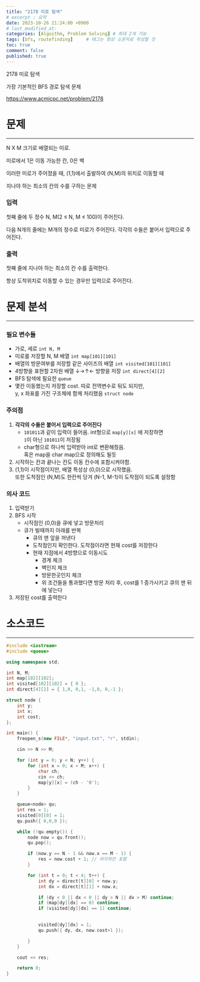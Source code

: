 ```yaml
---
title: "2178 미로 탐색"
# excerpt : 요약
date: 2023-10-26 21:24:00 +0900
# last_modified_at: 
categories: [Algoithm, Problem Solving] # 최대 2개 가능
tags: [bfs, routefinding]     # 태그는 항상 소문자로 작성할 것
toc: true
comment: false
published: true
---
```


2178 미로 탐색

가장 기본적인 BFS 경로 탐색 문제

https://www.acmicpc.net/problem/2178

# 문제 
---
N X M 크기로 배열되는 미로.   

미로에서 1은 이동 가능한 칸, 0은 벽   

이러한 미로가 주어졌을 때, (1,1)에서 출발하여 (N,M)의 위치로 이동할 때    

지나야 하는 최소의 칸의 수를 구하는 문제   


### 입력
첫째 줄에 두 정수 N, M(2 ≤ N, M ≤ 100)이 주어진다.    

다음 N개의 줄에는 M개의 정수로 미로가 주어진다. 각각의 수들은 붙어서 입력으로 주어진다.


### 출력
첫째 줄에 지나야 하는 최소의 칸 수를 출력한다.    

항상 도착위치로 이동할 수 있는 경우만 입력으로 주어진다.


# 문제 분석
---
### 필요 변수들
- 가로, 세로 `int N, M`
- 미로를 저장할 N, M 배열  `int map[101][101]`
- 배열의 방문여부를 저장할 같은 사이즈의 배열 `int visited[101][101]`
- 4방향을 표현할 2차원 배열 ↓→↑← 방향을 저장 `int direct[4][2] `
- BFS 탐색에 필요한 `queue`
- 몇칸 이동했는지 저장할 cost. 따로 전역변수로 둬도 되지만,    
y, x 좌표를 가진 구조체에 함께 처리했음 `struct node`

### 주의점
1. **각각의 수들은 붙어서 입력으로 주어진다**
    - `101011`과 같이 입력이 들어옴. int형으로 `map[y][x]` 에 저장하면    
    `1`이 아닌 `101011`이 저장됨
    - char형으로 하나씩 입력받아 int로 변환해줬음.    
    혹은 map을 char map으로 정의해도 될듯
2. 시작하는 칸과 끝나는 칸도 이동 칸수에 포함시켜야함.
3. (1,1)이 시작점이지만, 배열 특성상 (0,0)으로 시작했음.    
또한 도착점인 (N,M)도 한칸씩 당겨 (N-1, M-1)이 도착점이 되도록 설정함

### 의사 코드
1. 입력받기
2. BFS 시작
    - 시작점인 (0,0)을 큐에 넣고 방문처리
    - 큐가 빌때까지 아래를 반복
        + 큐의 맨 앞을 꺼낸다
        + 도착점인지 확인한다. 도착점이라면 현재 cost를 저장한다
        + 현재 지점에서 4방향으로 이동시도
            * 경계 체크
            * 벽인지 체크
            * 방문한곳인지 체크
            * 위 조건들을 통과했다면 방문 처리 후, cost를 1 증가시키고 큐의 맨 뒤에 넣는다 
3. 저장된 cost를 출력한다

# 소스코드
---
```cpp
#include <iostream>
#include <queue>

using namespace std;

int N, M;
int map[102][102];
int visited[102][102] = { 0 };
int direct[4][2] = { 1,0, 0,1, -1,0, 0,-1 };

struct node {
	int y;
	int x;
	int cost;
};

int main() {
	freopen_s(new FILE*, "input.txt", "r", stdin);

	cin >> N >> M;

	for (int y = 0; y < N; y++) {
		for (int x = 0; x < M; x++) {
			char ch;
			cin >> ch;
			map[y][x] = (ch - '0');
		}
	}

	queue<node> qu;
	int res = 1;
	visited[0][0] = 1;
	qu.push({ 0,0,0 });

	while (!qu.empty()) {
		node now = qu.front();
		qu.pop();

		if (now.y == N - 1 && now.x == M - 1) {
			res = now.cost + 1; // 마지막칸 포함
		}

		for (int t = 0; t < 4; t++) {
			int dy = direct[t][0] + now.y;
			int dx = direct[t][1] + now.x;

			if (dy < 0 || dx < 0 || dy > N || dx > M) continue;
			if (map[dy][dx] == 0) continue;
			if (visited[dy][dx] == 1) continue;
			

			visited[dy][dx] = 1;
			qu.push({ dy, dx, now.cost+1 });

		}
	}

	cout << res;

	return 0;
}
``` 